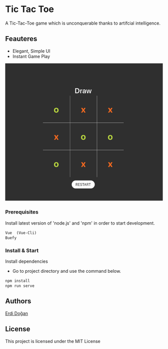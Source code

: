 # Tic Tac Toe

A Tic-Tac-Toe game which is unconquerable thanks to artifcial intelligence.



## Feauteres

* Elegant, Simple UI
* Instant Game Play

![Image](./src/assets/2.png "Game Play")

### Prerequisites
 Install latest version of 'node.js' and 'npm' in order to start development.
```
Vue  (Vue-Cli)
Buefy 
```

### Install & Start

Install dependencies
- Go to project directory and use the command below.

```
npm install
npm run serve 
```
## Authors

 [Erdi Doğan](https://www.linkedin.com/in/doganerdi) 


## License

This project is licensed under the MIT License 



